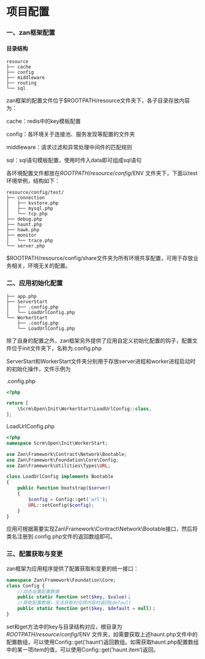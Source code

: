 # 项目配置

### 一、zan框架配置

#### 目录结构

```
resource
├── cache
├── config
├── middleware
├── routing
└── sql
```

zan框架的配置文件位于$ROOTPATH/resource文件夹下，各子目录存放内容为：

cache：redis中的key模板配置

config：各环境关于连接池、服务发现等配置的文件夹

middleware：请求过滤和异常处理中间件的匹配规则

sql：sql语句模板配置，使用时传入data即可组成sql语句

各环境配置文件都放在$ROOTPATH/resource/config/$ENV 文件夹下，下面以test环境举例，结构如下：

```
resource/config/test/
├── connection
│   ├── kvstore.php
│   ├── mysql.php
│   └── tcp.php
├── debug.php
├── haunt.php
├── hawk.php
├── monitor
│   └── trace.php
└── server.php
```

$ROOTPATH/resource/config/share文件夹为所有环境共享配置，可用于存放业务相关，环境无关的配置。

### 二、应用初始化配置

```
├── app.php
├── ServerStart
│   ├── .config.php
│   └── LoadUrlConfig.php
└── WorkerStart
    ├── .config.php
    └── LoadUrlConfig.php
```

除了自身的配置之外，zan框架另外提供了应用自定义初始化配置的钩子，配置文件位于init文件夹下，名称为.config.php

ServerStart和WorkerStart文件夹分别用于存放server进程和worker进程启动时的初始化操作，文件示例为

.config.php

```php
<?php

return [
    \Scrm\Open\Init\WorkerStart\LoadUrlConfig::class,
];
```

LoadUrlConfig.php

```php
<?php
namespace Scrm\Open\Init\WorkerStart;

use Zan\Framework\Contract\Network\Bootable;
use Zan\Framework\Foundation\Core\Config;
use Zan\Framework\Utilities\Types\URL;

class LoadUrlConfig implements Bootable
{
    public function bootstrap($server)
    {
        $config = Config::get('url');
        URL::setConfig($config);
    }
}
```

应用可根据需要实现Zan\Framework\Contract\Network\Bootable接口，然后将类名注册到.config.php文件的返回数组即可。

### 三、配置获取与变更

zan框架为应用程序提供了配置获取和变更的统一接口：

```php
namespace Zan\Framework\Foundation\Core;
class Config {
    //动态设置配置数据
    public static function set($key, $value)；
    //获取配置数据，无法获取对应项内容时返回$default
    public static function get($key, $default = null)；
}
```

set和get方法中的key与目录结构对应，根目录为$ROOTPATH/resource/config/$ENV 文件夹，如需要获取上述haunt.php文件中的配置数组，可以使用Config::get\(’haunt‘\)返回数组。如需获取haunt.php配置数组中的某一项item的值，可以使用Config::get\(’haunt.item‘\)返回。

